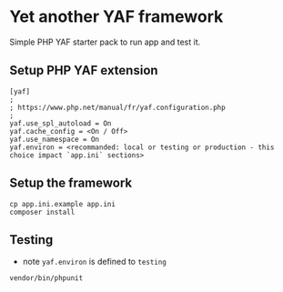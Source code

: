 # Yet another YAF framework

Simple PHP YAF starter pack to run app and test it.

## Setup PHP YAF extension
```
[yaf]
;
; https://www.php.net/manual/fr/yaf.configuration.php
;
yaf.use_spl_autoload = On
yaf.cache_config = <On / Off>
yaf.use_namespace = On
yaf.environ = <recommanded: local or testing or production - this choice impact `app.ini` sections>
```

## Setup the framework
```
cp app.ini.example app.ini
composer install
```

## Testing

- note `yaf.environ` is defined to `testing`

```
vendor/bin/phpunit
```
